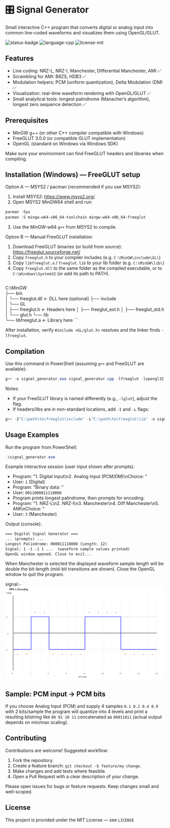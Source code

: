 
<!--
  Professional README for the `signal_generator` project.
  Generated/updated per user request: includes badges, emojis, clear sections, Windows FreeGLUT setup, compile command and examples.
-->

# 🎛️ Signal Generator

Small interactive C++ program that converts digital or analog input into common line-coded waveforms and visualizes them using OpenGL/GLUT.

![status-badge](https://img.shields.io/badge/status-experimental-yellow) ![language-cpp](https://img.shields.io/badge/language-C%2B%2B-blue) ![license-mit](https://img.shields.io/badge/license-MIT-green)

## Features

- Line coding: NRZ-L, NRZ-I, Manchester, Differential Manchester, AMI ✅
- Scrambling for AMI: B8ZS, HDB3 ✅
- Modulation helpers: PCM (uniform quantization), Delta Modulation (DM) ✅
- Visualization: real-time waveform rendering with OpenGL/GLUT ✅
- Small analytical tools: longest palindrome (Manacher’s algorithm), longest zero sequence detection ✅

## Prerequisites

- MinGW g++ (or other C++ compiler compatible with Windows)
- FreeGLUT 3.0.0 (or compatible GLUT implementation)
- OpenGL (standard on Windows via Windows SDK)

Make sure your environment can find FreeGLUT headers and libraries when compiling.

## Installation (Windows) — FreeGLUT setup

Option A — MSYS2 / pacman (recommended if you use MSYS2):

1. Install MSYS2: https://www.msys2.org/
2. Open MSYS2 MinGW64 shell and run:

```powershell
pacman -Syu
pacman -S mingw-w64-x86_64-toolchain mingw-w64-x86_64-freeglut
```

3. Use the MinGW-w64 `g++` from MSYS2 to compile.

Option B — Manual FreeGLUT installation:

1. Download FreeGLUT binaries (or build from source): https://freeglut.sourceforge.net/
2. Copy `freeglut.h` to your compiler includes (e.g. `C:\MinGW\include\GL\`)
3. Copy `libfreeglut.a` / `freeglut.lib` to your lib folder (e.g. `C:\MinGW\lib\`)
4. Copy `freeglut.dll` to the same folder as the compiled executable, or to `C:\Windows\System32` (or add its path to PATH).
   ```powershell
 C:\MinGW\
├── bin\
│   └── freeglut.dll          ← DLL here (optional)
├── include\
│   └── GL\
│       ├── freeglut.h        ← Headers here
│       ├── freeglut_ext.h
│       ├── freeglut_std.h
│       └── glut.h
└── lib\
    └── libfreeglut.a         ← Library here
    ```

After installation, verify `#include <GL/glut.h>` resolves and the linker finds `-lfreeglut`.

## Compilation

Use this command in PowerShell (assuming `g++` and FreeGLUT are available):

```powershell
g++ -o signal_generator.exe signal_generator.cpp -lfreeglut -lopengl32 -lglu32
```

Notes:
- If your FreeGLUT library is named differently (e.g., `-lglut`), adjust the flag.
- If headers/libs are in non-standard locations, add `-I` and `-L` flags:

```powershell
g++ -I"C:\path\to\freeglut\include" -L"C:\path\to\freeglut\lib" -o signal_generator.exe signal_generator.cpp -lfreeglut -lopengl32 -lglu32
```

## Usage Examples

Run the program from PowerShell:

```powershell
.\signal_generator.exe
```

Example interactive session (user input shown after prompts):

- Program: "1. Digital Input\n2. Analog Input (PCM/DM)\nChoice: "
- User: `1` (Digital)
- Program: "Binary data: "
- User: `0011000011110000`
- Program prints longest palindrome, then prompts for encoding:
- Program: "1. NRZ-L\n2. NRZ-I\n3. Manchester\n4. Diff Manchester\n5. AMI\nChoice: "
- User: `3` (Manchester)

Output (console):

```
=== Digital Signal Generator ===
... (prompts) ...
Longest Palindrome: 000011110000 (Length: 12)
Signal: 1 -1 -1 1 ...  (waveform sample values printed)
OpenGL window opened. Close to exit...
```

When Manchester is selected the displayed waveform sample length will be double the bit-length (mid-bit transitions are shown). Close the OpenGL window to quit the program.

signal:-
![Signal ](image.png)

## Sample: PCM input -> PCM bits

If you choose Analog Input (PCM) and supply 4 samples `0.1 0.2 0.4 0.9` with 2 bits/sample the program will quantize into 4 levels and print a resulting bitstring like `00 01 10 11` concatenated as `00011011` (actual output depends on min/max scaling).

## Contributing

Contributions are welcome! Suggested workflow:

1. Fork the repository.
2. Create a feature branch: `git checkout -b feature/my-change`.
3. Make changes and add tests where feasible.
4. Open a Pull Request with a clear description of your change.

Please open issues for bugs or feature requests. Keep changes small and well-scoped.

## License

This project is provided under the MIT License — see `LICENSE` 

